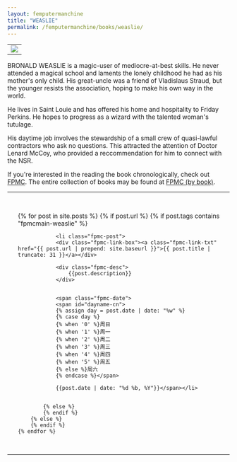 ```yaml
---
layout: femputermanchine
title: "WEASLIE"
permalink: /femputermanchine/books/weaslie/
---
```


<html>
<head>
<meta charset="utf-8">

</head>

<body>

<div id="fpmc-intro">
<table class="inline-imgtbl-l">
<tr>
<td><img class="inline-img" src="{{ site.url }}/assets/tb/bronald-conf.jpg"></td>
</tr>
</table>
<p>BRONALD WEASLIE is a magic-user of mediocre-at-best skills. He never attended a magical school and laments the lonely childhood he had as his mother's only child. His great-uncle was a friend of Vladislaus Straud, but the younger resists the association, hoping to make his own way in the world.</p>
<p>He lives in Saint Louie and has offered his home and hospitality to Friday Perkins. He hopes to progress as a wizard with the talented woman's tutulage.</p>
<p>His daytime job involves the stewardship of a small crew of quasi-lawful contractors who ask no questions. This attracted the attention of Doctor Lenard McCoy, who provided a reccommendation for him to connect with the NSR.</p>
<p>If you're interested in the reading the book chronologically, check out <a href="{{ '/femputermanchine/' | prepend: site.url }}">FPMC</a>. The entire collection of books may be found at <a href="{{ '/femputermanchine/books/' | prepend: site.url }}">FPMC (by book)</a>.</p>
</div>

<hr>
<br/>

<ul>
	{% for post in site.posts %}
        {% if post.url %}
			{% if post.tags contains "fpmcmain-weaslie" %}

		        <li class="fpmc-post">
				<div class="fpmc-link-box"><a class="fpmc-link-txt" href="{{ post.url | prepend: site.baseurl }}">{{ post.title | truncate: 31 }}</a></div>

				<div class="fpmc-desc">
					{{post.description}}
				</div>

		
				<span class="fpmc-date">
				<span id="dayname-cn">
				{% assign day = post.date | date: "%w" %}
				{% case day %}
				{% when '0' %}周日
				{% when '1' %}周一
				{% when '2' %}周二
				{% when '3' %}周三
				{% when '4' %}周四
				{% when '5' %}周五
				{% else %}周六
				{% endcase %}</span>

				{{post.date | date: "%d %b, %Y"}}</span></li>


			{% else %}	
			{% endif %}
		{% else %}
        {% endif %}
    {% endfor %}
</ul>

<br>

<hr>


</body>
</html>





